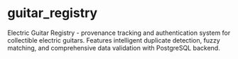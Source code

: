 # guitar_registry
Electric Guitar Registry - provenance tracking and authentication system for collectible electric guitars. Features intelligent duplicate detection, fuzzy matching, and comprehensive data validation with PostgreSQL backend.
